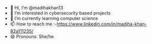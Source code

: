 - 👋 Hi, I’m @madihakhan13
- 👀 I’m interested in cybersecurity based projects
- 🌱 I’m currently learning computer science
- 📫 How to reach me :-https://www.linkedin.com/in/madiha-khan-82a111235/
- 😄 Pronouns: She/he

<!---
madihakhan13/madihakhan13 is a ✨ special ✨ repository because its `README.md` (this file) appears on your GitHub profile.
You can click the Preview link to take a look at your changes.
--->
